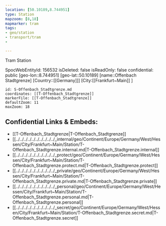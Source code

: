 ```yaml
---
location: [50.10189,8.744951]
type: Station 
mapzoom: [8,18] 
mapmarker: tram 
tags:
- geo/station
- transport/tram 
-  

---
```


Tram Station

SpocWebEntityId: 156532
isDeleted: false
isReadOnly: false
confidential: public
[geo-lon::8.744951]
[geo-lat::50.10189]
[name::Offenbach Stadtgrenze]
[Country::[[Germany]]]
[City:[[Frankfurt~Main]] ]


```leaflet
id: S-Offenbach_Stadtgrenze.md
coordinates: [[T-Offenbach_Stadtgrenze]]
markerFile: [[T-Offenbach_Stadtgrenze]]
defaultZoom: 11 
maxZoom: 18
```


## Confidential Links & Embeds: 
- [[T-Offenbach_Stadtgrenze|T-Offenbach_Stadtgrenze]] 
- [[../../../../../../../../../../_internal/geo/Continent/Europe/Germany/West/Hessen/City/Frankfurt~Main/Station/T-Offenbach_Stadtgrenze.internal.md|T-Offenbach_Stadtgrenze.internal]] 
- [[../../../../../../../../../../_protect/geo/Continent/Europe/Germany/West/Hessen/City/Frankfurt~Main/Station/T-Offenbach_Stadtgrenze.protect.md|T-Offenbach_Stadtgrenze.protect]] 
- [[../../../../../../../../../../_private/geo/Continent/Europe/Germany/West/Hessen/City/Frankfurt~Main/Station/T-Offenbach_Stadtgrenze.private.md|T-Offenbach_Stadtgrenze.private]] 
- [[../../../../../../../../../../_personal/geo/Continent/Europe/Germany/West/Hessen/City/Frankfurt~Main/Station/T-Offenbach_Stadtgrenze.personal.md|T-Offenbach_Stadtgrenze.personal]] 
- [[../../../../../../../../../../_secret/geo/Continent/Europe/Germany/West/Hessen/City/Frankfurt~Main/Station/T-Offenbach_Stadtgrenze.secret.md|T-Offenbach_Stadtgrenze.secret]] 

